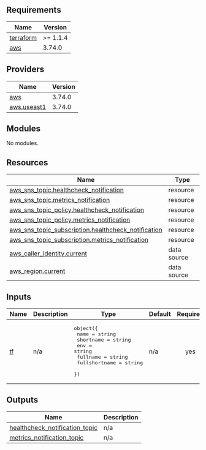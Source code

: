 <!-- BEGIN_TF_DOCS -->
## Requirements

| Name | Version |
|------|---------|
| <a name="requirement_terraform"></a> [terraform](#requirement\_terraform) | >= 1.1.4 |
| <a name="requirement_aws"></a> [aws](#requirement\_aws) | 3.74.0 |

## Providers

| Name | Version |
|------|---------|
| <a name="provider_aws"></a> [aws](#provider\_aws) | 3.74.0 |
| <a name="provider_aws.useast1"></a> [aws.useast1](#provider\_aws.useast1) | 3.74.0 |

## Modules

No modules.

## Resources

| Name | Type |
|------|------|
| [aws_sns_topic.healthcheck_notification](https://registry.terraform.io/providers/hashicorp/aws/3.74.0/docs/resources/sns_topic) | resource |
| [aws_sns_topic.metrics_notification](https://registry.terraform.io/providers/hashicorp/aws/3.74.0/docs/resources/sns_topic) | resource |
| [aws_sns_topic_policy.healthcheck_notification](https://registry.terraform.io/providers/hashicorp/aws/3.74.0/docs/resources/sns_topic_policy) | resource |
| [aws_sns_topic_policy.metrics_notification](https://registry.terraform.io/providers/hashicorp/aws/3.74.0/docs/resources/sns_topic_policy) | resource |
| [aws_sns_topic_subscription.healthcheck_notification](https://registry.terraform.io/providers/hashicorp/aws/3.74.0/docs/resources/sns_topic_subscription) | resource |
| [aws_sns_topic_subscription.metrics_notification](https://registry.terraform.io/providers/hashicorp/aws/3.74.0/docs/resources/sns_topic_subscription) | resource |
| [aws_caller_identity.current](https://registry.terraform.io/providers/hashicorp/aws/3.74.0/docs/data-sources/caller_identity) | data source |
| [aws_region.current](https://registry.terraform.io/providers/hashicorp/aws/3.74.0/docs/data-sources/region) | data source |

## Inputs

| Name | Description | Type | Default | Required |
|------|-------------|------|---------|:--------:|
| <a name="input_tf"></a> [tf](#input\_tf) | n/a | <pre>object({<br>    name          = string<br>    shortname     = string<br>    env           = string<br>    fullname      = string<br>    fullshortname = string<br>  })</pre> | n/a | yes |

## Outputs

| Name | Description |
|------|-------------|
| <a name="output_healthcheck_notification_topic"></a> [healthcheck\_notification\_topic](#output\_healthcheck\_notification\_topic) | n/a |
| <a name="output_metrics_notification_topic"></a> [metrics\_notification\_topic](#output\_metrics\_notification\_topic) | n/a |
<!-- END_TF_DOCS -->    